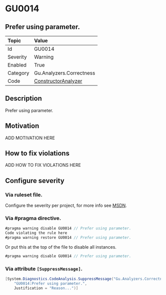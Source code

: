 # GU0014
## Prefer using parameter.

| Topic    | Value
| :--      | :--
| Id       | GU0014
| Severity | Warning
| Enabled  | True
| Category | Gu.Analyzers.Correctness
| Code     | [ConstructorAnalyzer](https://github.com/GuOrg/Gu.Analyzers/blob/master/Gu.Analyzers/Analyzers/ConstructorAnalyzer.cs)

## Description

Prefer using parameter.

## Motivation

ADD MOTIVATION HERE

## How to fix violations

ADD HOW TO FIX VIOLATIONS HERE

<!-- start generated config severity -->
## Configure severity

### Via ruleset file.

Configure the severity per project, for more info see [MSDN](https://msdn.microsoft.com/en-us/library/dd264949.aspx).

### Via #pragma directive.
```C#
#pragma warning disable GU0014 // Prefer using parameter.
Code violating the rule here
#pragma warning restore GU0014 // Prefer using parameter.
```

Or put this at the top of the file to disable all instances.
```C#
#pragma warning disable GU0014 // Prefer using parameter.
```

### Via attribute `[SuppressMessage]`.

```C#
[System.Diagnostics.CodeAnalysis.SuppressMessage("Gu.Analyzers.Correctness", 
    "GU0014:Prefer using parameter.", 
    Justification = "Reason...")]
```
<!-- end generated config severity -->